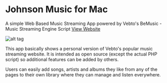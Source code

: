 # Johnson Music for Mac
A simple Web Based Music Streaming App powered by Vebto's BeMusic - Music Streaming Engine Script
[View Website](http://JohnsonMusic.xyz/)

![alt tag](http://JohnsonMusic.xyz/Resources/Images/Mac%20App.png)

This app basically shows a personal version of Vebto's popular music streaming website. It is intended as open source (except the actual PHP script) so additional features can be added by others. 

Users can easily add songs, artists and albums they like from any of the pages to their own library where they can manage and listen everywhere.
